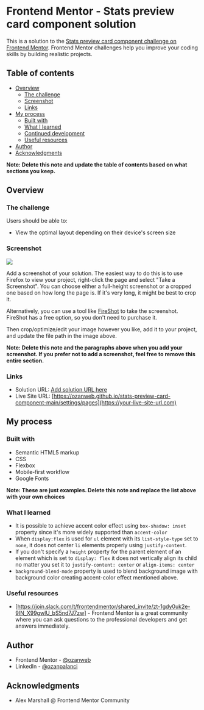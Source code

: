 # Frontend Mentor - Stats preview card component solution

This is a solution to the [Stats preview card component challenge on Frontend Mentor](https://www.frontendmentor.io/challenges/stats-preview-card-component-8JqbgoU62). Frontend Mentor challenges help you improve your coding skills by building realistic projects. 

## Table of contents

- [Overview](#overview)
  - [The challenge](#the-challenge)
  - [Screenshot](#screenshot)
  - [Links](#links)
- [My process](#my-process)
  - [Built with](#built-with)
  - [What I learned](#what-i-learned)
  - [Continued development](#continued-development)
  - [Useful resources](#useful-resources)
- [Author](#author)
- [Acknowledgments](#acknowledgments)

**Note: Delete this note and update the table of contents based on what sections you keep.**

## Overview

### The challenge

Users should be able to:

- View the optimal layout depending on their device's screen size

### Screenshot

![](./screenshot.jpg)

Add a screenshot of your solution. The easiest way to do this is to use Firefox to view your project, right-click the page and select "Take a Screenshot". You can choose either a full-height screenshot or a cropped one based on how long the page is. If it's very long, it might be best to crop it.

Alternatively, you can use a tool like [FireShot](https://getfireshot.com/) to take the screenshot. FireShot has a free option, so you don't need to purchase it. 

Then crop/optimize/edit your image however you like, add it to your project, and update the file path in the image above.

**Note: Delete this note and the paragraphs above when you add your screenshot. If you prefer not to add a screenshot, feel free to remove this entire section.**

### Links

- Solution URL: [Add solution URL here](https://your-solution-url.com)
- Live Site URL: [https://ozanweb.github.io/stats-preview-card-component-main/settings/pages](https://your-live-site-url.com)

## My process

### Built with

- Semantic HTML5 markup
- CSS
- Flexbox
- Mobile-first workflow
- Google Fonts

**Note: These are just examples. Delete this note and replace the list above with your own choices**

### What I learned

- It is possible to achieve accent color effect using ``` box-shadow: inset ``` property since it's more widely supported than ``` accent-color ```
- When ```display:flex``` is used for ```ul``` element with its ```list-style-type``` set to ```none```, it does not center ```li``` elements properly using ```justify-content```.
- If you don't specify a ```height``` property for the parent element of an element which is set to ```display: flex``` it does not vertically align its child no matter you set it to ```justify-content: center``` or ```align-items: center```
- ```background-blend-mode``` property is used to blend background image with background color creating accent-color effect mentioned above.

### Useful resources

- [https://join.slack.com/t/frontendmentor/shared_invite/zt-1gdy0uk2e-9IN_X99gwlU_bS5nd7J7zw] - Frontend Mentor is a great community where you can ask questions to the professional developers and get answers immediately. 

## Author

- Frontend Mentor - [@ozanweb](https://www.frontendmentor.io/profile/ozanweb)
- LinkedIn - [@ozanpalanci](https://www.linkedin.com/in/ozanpalanci/)

## Acknowledgments

- Alex Marshall @ Frontend Mentor Community


